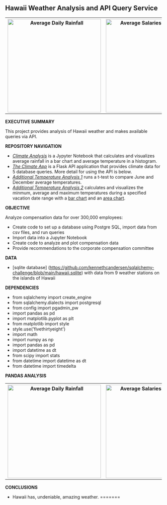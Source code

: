 ## Hawaii Weather Analysis and API Query Service

 <table style="width:100%">
  <tr valign="top">
    <th><img height="300" alt="Average Daily Rainfall" src="https://github.com/kennethcandersen/sqlalchemy-challenge/blob/main/output_charts/average_rainfall.png"></th>
    <th><img height="300" alt="Average Salaries by Position" src="https://github.com/kennethcandersen/sqlalchemy-challenge/blob/main/output_charts/temps_during_trip_date_range.png"></th>
  </tr>
</table> 

**EXECUTIVE SUMMARY**

This project provides analysis of Hawaii weather and makes available queries via API.

**REPOSITORY NAVIGATION**

* [*Climate Analysis*](https://github.com/kennethcandersen/sqlalchemy-challenge/commit/4c2e4c0c2f734589b0003d0ae3305864ff982e66) is a Jypyter Notebook that calculates and visualizes average rainfall in a bar chart and average temperature in a histogram.
* [*The Climate App*](https://github.com/kennethcandersen/sqlalchemy-challenge/blob/main/climate_app.py) is a Flask API application that provides climate data for 5 database queries. More detail for using the API is below. 
* [*Additional Temperature Analysis 1*](https://github.com/kennethcandersen/sqlalchemy-challenge/blob/main/temp_analysis_bonus_1_starter.ipynb) runs a t-test to compare June and December average temperatures. 
* [*Additional Temperature Analysis 2*](https://github.com/kennethcandersen/sqlalchemy-challenge/blob/main/temp_analysis_bonus_2_starter.ipynb) calculates and visualizes the minmum, average and maximum temperatures during a specified vacation date range with a [bar chart](https://github.com/kennethcandersen/sqlalchemy-challenge/blob/main/output_charts/average_trip_temperature.png) and an [area chart](https://github.com/kennethcandersen/sqlalchemy-challenge/blob/main/output_charts/temps_during_trip_date_range.png).


**OBJECTIVE**

Analyze compensation data for over 300,000 employees:
- Create code to set up a database using Postgre SQL, import data from csv files, and run queries
- Import data into a Jupyter Notebook
- Create code to analyze and plot compensation data
- Provide recommendations to the corporate compensation committee

**DATA** 

- [sqlite database] (https://github.com/kennethcandersen/sqlalchemy-challenge/blob/main/hawaii.sqlite) with data from 9 weather stations on the islands of Hawaii


**DEPENDENCIES**

- from sqlalchemy import create_engine
- from sqlalchemy.dialects import postgresql
- from config import pgadmin_pw
- import pandas as pd
- import matplotlib.pyplot as plt      
- from matplotlib import style
- style.use('fivethirtyeight')
- import math
- import numpy as np
- import pandas as pd
- import datetime as dt
- from scipy import stats
- from datetime import datetime as dt
- from datetime import timedelta                
       
**PANDAS ANALYSIS**

 <table style="width:100%">
  <tr valign="top">
    <th><img height="300" alt="Average Daily Rainfall" src="https://github.com/kennethcandersen/sqlalchemy-challenge/blob/main/output_charts/average_rainfall.png"></th>
    <th><img height="300" alt="Average Salaries by Position" src="https://github.com/kennethcandersen/sqlalchemy-challenge/blob/main/output_charts/temps_during_trip_date_range.png"></th>
  </tr>
</table> 

**CONCLUSIONS**

- Hawaii has, undeniable, amazing weather. 
=======

